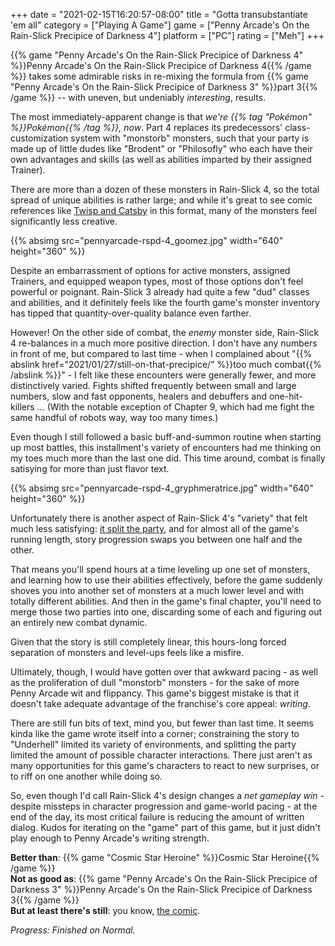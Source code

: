 +++
date = "2021-02-15T16:20:57-08:00"
title = "Gotta transubstantiate 'em all"
category = ["Playing A Game"]
game = ["Penny Arcade's On the Rain-Slick Precipice of Darkness 4"]
platform = ["PC"]
rating = ["Meh"]
+++

{{% game "Penny Arcade's On the Rain-Slick Precipice of Darkness 4" %}}Penny Arcade's On the Rain-Slick Precipice of Darkness 4{{% /game %}} takes some admirable risks in re-mixing the formula from {{% game "Penny Arcade's On the Rain-Slick Precipice of Darkness 3" %}}part 3{{% /game %}} -- with uneven, but undeniably <i>interesting</i>, results.

The most immediately-apparent change is that <i>we're {{% tag "Pokémon" %}}Pokémon{{% /tag %}}, now</i>.  Part 4 replaces its predecessors' class-customization system with "monstorb" monsters, such that your party is made up of little dudes like "Brodent" or "Philosofly" who each have their own advantages and skills (as well as abilities imparted by their assigned Trainer).

There are more than a dozen of these monsters in Rain-Slick 4, so the total spread of unique abilities is rather large; and while it's great to see comic references like <a href="https://www.penny-arcade.com/comic/2004/03/24/the-adventures-of-twisp-and-catsby">Twisp and Catsby</a> in this format, many of the monsters feel significantly less creative.

{{% absimg src="pennyarcade-rspd-4_goomez.jpg" width="640" height="360" %}}

Despite an embarrassment of options for active monsters, assigned Trainers, and equipped weapon types, most of those options don't feel powerful or poignant.  Rain-Slick 3 already had quite a few "dud" classes and abilities, and it definitely feels like the fourth game's monster inventory has tipped that quantity-over-quality balance even farther.

However!  On the other side of combat, the <i>enemy</i> monster side, Rain-Slick 4 re-balances in a much more positive direction.  I don't have any numbers in front of me, but compared to last time - when I complained about "{{% abslink href="2021/01/27/still-on-that-precipice/" %}}too much combat{{% /abslink %}}" - I felt like these encounters were generally fewer, and more distinctively varied.  Fights shifted frequently between small and large numbers, slow and fast opponents, healers and debuffers and one-hit-killers ... (With the notable exception of Chapter 9, which had me fight the same handful of robots way, way too many times.)

Even though I still followed a basic buff-and-summon routine when starting up most battles, this installment's variety of encounters had me thinking on my toes much more than the last one did.  This time around, combat is finally satisying for more than just flavor text.

{{% absimg src="pennyarcade-rspd-4_gryphmeratrice.jpg" width="640" height="360" %}}

Unfortunately there is another aspect of Rain-Slick 4's "variety" that felt much less satisfying: <a href="https://tvtropes.org/pmwiki/pmwiki.php/Main/NeverSplitTheParty">it split the party</a>, and for almost all of the game's running length, story progression swaps you between one half and the other.

That means you'll spend hours at a time leveling up one set of monsters, and learning how to use their abilities effectively, before the game suddenly shoves you into another set of monsters at a much lower level and with totally different abilities.  And then in the game's final chapter, you'll need to merge those two parties into one, discarding some of each and figuring out an entirely new combat dynamic.

Given that the story is still completely linear, this hours-long forced separation of monsters and level-ups feels like a misfire.

Ultimately, though, I would have gotten over that awkward pacing - as well as the proliferation of dull "monstorb" monsters - for the sake of more Penny Arcade wit and flippancy.  This game's biggest mistake is that it doesn't take adequate advantage of the franchise's core appeal: <i>writing</i>.

There are still fun bits of text, mind you, but fewer than last time.  It seems kinda like the game wrote itself into a corner; constraining the story to "Underhell" limited its variety of environments, and splitting the party limited the amount of possible character interactions.  There just aren't as many opportunities for this game's characters to react to new surprises, or to riff on one another while doing so.

So, even though I'd call Rain-Slick 4's design changes a <i>net gameplay win</i> - despite missteps in character progression and game-world pacing - at the end of the day, its most critical failure is reducing the amount of written dialog.  Kudos for iterating on the "game" part of this game, but it just didn't play enough to Penny Arcade's writing strength.

<b>Better than</b>: {{% game "Cosmic Star Heroine" %}}Cosmic Star Heroine{{% /game %}}  
<b>Not as good as</b>: {{% game "Penny Arcade's On the Rain-Slick Precipice of Darkness 3" %}}Penny Arcade's On the Rain-Slick Precipice of Darkness 3{{% /game %}}  
<b>But at least there's still</b>: you know, <a href="https://penny-arcade.com">the comic</a>.

<i>Progress: Finished on Normal.</i>
